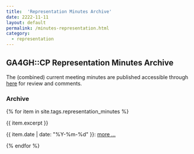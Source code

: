 ```yaml
---
title:  'Representation Minutes Archive'
date: 2222-11-11
layout: default
permalink: /minutes-representation.html
category:
  - representation
---
```


## GA4GH::CP Representation Minutes Archive

The (combined) current meeting minutes are published accessible through [here](https://docs.google.com/document/d/1Qfms-6C8z1sFcjbhtcdpeUeAyeFF6vmGjX7sGCV3DEs/edit) for review and comments.

### Archive

{% for item in site.tags.representation_minutes %}
<div class="excerpt">
{{ item.excerpt }}
<p>{{ item.date | date: "%Y-%m-%d" }}: <a href="{{ item.url | relative_url }}">more ...</a></p>
</div>
{% endfor %}
